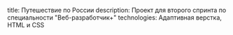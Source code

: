 title: Путешествие по России
description: Проект для второго спринта по специальности "Веб-разработчик+"
technologies: Адаптивная верстка, HTML и CSS
